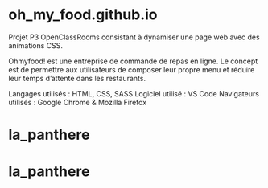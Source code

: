 # oh_my_food.github.io

Projet P3 OpenClassRooms consistant à dynamiser une page web avec des animations CSS.

Ohmyfood! est une entreprise de commande de repas en ligne. Le concept est de permettre aux utilisateurs de composer leur propre menu et réduire leur temps d’attente dans les restaurants.

Langages utilisés : HTML, CSS, SASS Logiciel utilisé : VS Code Navigateurs utilisés : Google Chrome & Mozilla Firefox
# la_panthere
# la_panthere
